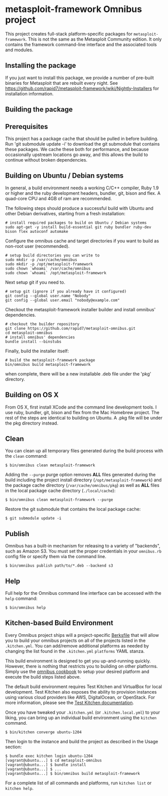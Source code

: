 metasploit-framework Omnibus project
==========================
This project creates full-stack platform-specific packages for
`metasploit-framework`. This is not the same as the Metasploit Community
edition. It only contains the framework command-line interface and the
associated tools and modules.

Installing the package
------------

If you just want to install this package, we provide a number of pre-built binaries for Metasploit that are rebuilt every night. See https://github.com/rapid7/metasploit-framework/wiki/Nightly-Installers for installation information.

Building the package
------------

## Prerequisites

This project has a package cache that should be pulled in before building. Run 'git submodule update -i' to download the git submodule that contains these packages. We cache these both for performance, and because occasionally upstream locations go away, and this allows the build to continue without broken dependencies.

## Building on Ubuntu / Debian systems
In general, a build environment needs a working C/C++ compiler, Ruby 1.9 or higher and the ruby development headers, bundler, git, bison and flex. A quad-core CPU and 4GB of ram are recommended.

The following steps should produce a successful build with Ubuntu and other Debian derivatives, starting from a fresh installation:
```shell
# install required packages to build on Ubuntu / Debian systems
sudo apt-get -y install build-essential git ruby bundler ruby-dev bison flex autoconf automake
```

Configure the omnibus cache and target directories if you want to build as non-root user (recommended).
```shell
# setup build directories you can write to
sudo mkdir -p /var/cache/omnibus
sudo mkdir -p /opt/metasploit-framework
sudo chown `whoami` /var/cache/omnibus
sudo chown `whoami` /opt/metasploit-framework
```

Next setup git if you need to.
```shell
# setup git (ignore if you already have it configured)
git config --global user.name "Nobody"
git config --global user.email "nobody@example.com"
```

Checkout the metasploit-framework installer builder and install omnibus' dependencies.
```shell
# checkout the builder repository
git clone https://github.com/rapid7/metasploit-omnibus.git
cd metasploit-omnibus
# install omnibus' dependencies
bundle install --binstubs
```

Finally, build the installer itself:
```shell
# build the metasploit-framework package
bin/omnibus build metasploit-framework
```
when complete, there will be a new installable .deb file under the 'pkg' directory.

## Building on OS X
From OS X, first install XCode and the command line development tools. I use ruby, bundler, git, bison and flex from the Mac Homebrew project. The rest of the steps are identical to building on Ubuntu. A .pkg file will be under the pkg directory instead.

## Clean

You can clean up all temporary files generated during the build process with
the `clean` command:

```shell
$ bin/omnibus clean metasploit-framework
```

Adding the `--purge` purge option removes __ALL__ files generated during the
build including the project install directory (`/opt/metasploit-framework`) and
the package cache directory (`/var/cache/omnibus/pkg`) as well as __ALL__ files
in the local package cache directory (`./local/cache`):

```shell
$ bin/omnibus clean metasploit-framework --purge
```

Restore the git submodule that contains the local package cache:
```shell
$ git submodule update -i
```

## Publish

Omnibus has a built-in mechanism for releasing to a variety of "backends", such
as Amazon S3. You must set the proper credentials in your `omnibus.rb` config
file or specify them via the command line.

```shell
$ bin/omnibus publish path/to/*.deb --backend s3
```

## Help

Full help for the Omnibus command line interface can be accessed with the
`help` command:

```shell
$ bin/omnibus help
```

Kitchen-based Build Environment
-------------------------------
Every Omnibus project ships will a project-specific
[Berksfile](http://berkshelf.com/) that will allow you to build your omnibus projects on all of the projects listed
in the `.kitchen.yml`. You can add/remove additional platforms as needed by
changing the list found in the `.kitchen.yml` `platforms` YAML stanza.

This build environment is designed to get you up-and-running quickly. However,
there is nothing that restricts you to building on other platforms. Simply use
the [omnibus cookbook](https://github.com/opscode-cookbooks/omnibus) to setup
your desired platform and execute the build steps listed above.

The default build environment requires Test Kitchen and VirtualBox for local
development. Test Kitchen also exposes the ability to provision instances using
various cloud providers like AWS, DigitalOcean, or OpenStack. For more
information, please see the [Test Kitchen documentation](http://kitchen.ci).

Once you have tweaked your `.kitchen.yml` (or `.kitchen.local.yml`) to your
liking, you can bring up an individual build environment using the `kitchen`
command.

```shell
$ bin/kitchen converge ubuntu-1204
```

Then login to the instance and build the project as described in the Usage
section:

```shell
$ bundle exec kitchen login ubuntu-1204
[vagrant@ubuntu...] $ cd metasploit-omnibus
[vagrant@ubuntu...] $ bundle install
[vagrant@ubuntu...] $ ...
[vagrant@ubuntu...] $ bin/omnibus build metasploit-framework
```

For a complete list of all commands and platforms, run `kitchen list` or
`kitchen help`.
